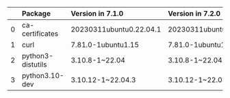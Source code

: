 <!-- markdown-link-check-disable -->

|    | Package           | Version in 7.1.0        | Version in 7.2.0        | Status   |
|---:|:------------------|:------------------------|:------------------------|:---------|
|  0 | ca-certificates   | 20230311ubuntu0.22.04.1 | 20230311ubuntu0.22.04.1 |          |
|  1 | curl              | 7.81.0-1ubuntu1.15      | 7.81.0-1ubuntu1.15      |          |
|  2 | python3-distutils | 3.10.8-1~22.04          | 3.10.8-1~22.04          |          |
|  3 | python3.10-dev    | 3.10.12-1~22.04.3       | 3.10.12-1~22.04.3       |          |